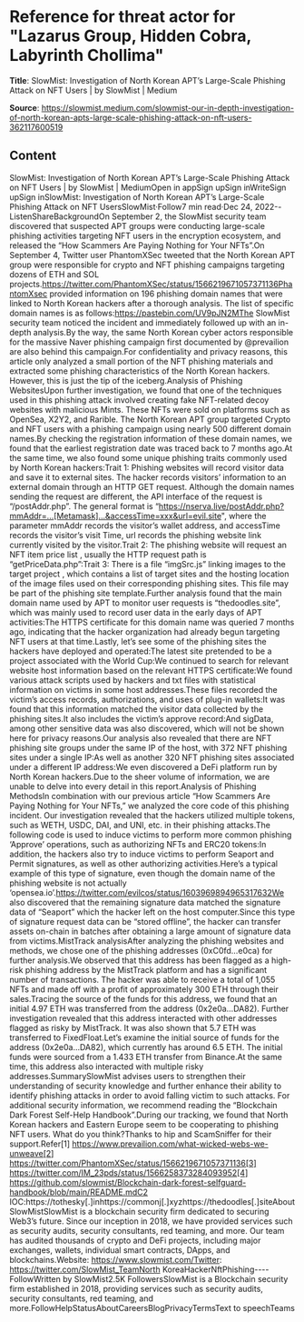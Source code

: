 # Reference for threat actor for "Lazarus Group, Hidden Cobra, Labyrinth Chollima"

**Title**: SlowMist: Investigation of North Korean APT’s Large-Scale Phishing Attack on NFT Users | by SlowMist | Medium

**Source**: https://slowmist.medium.com/slowmist-our-in-depth-investigation-of-north-korean-apts-large-scale-phishing-attack-on-nft-users-362117600519

## Content
SlowMist: Investigation of North Korean APT’s Large-Scale Phishing Attack on NFT Users | by SlowMist | MediumOpen in appSign upSign inWriteSign upSign inSlowMist: Investigation of North Korean APT’s Large-Scale Phishing Attack on NFT UsersSlowMist·Follow7 min read·Dec 24, 2022--ListenShareBackgroundOn September 2, the SlowMist security team discovered that suspected APT groups were conducting large-scale phishing activities targeting NFT users in the encryption ecosystem, and released the “How Scammers Are Paying Nothing for Your NFTs”.On September 4, Twitter user PhantomXSec tweeted that the North Korean APT group were responsible for crypto and NFT phishing campaigns targeting dozens of ETH and SOL projects.https://twitter.com/PhantomXSec/status/1566219671057371136PhantomXsec provided information on 196 phishing domain names that were linked to North Korean hackers after a thorough analysis. The list of specific domain names is as follows:https://pastebin.com/UV9pJN2MThe SlowMist security team noticed the incident and immediately followed up with an in-depth analysis.By the way, the same North Korean cyber actors responsible for the massive Naver phishing campaign first documented by @prevailion are also behind this campaign.For confidentiality and privacy reasons, this article only analyzed a small portion of the NFT phishing materials and extracted some phishing characteristics of the North Korean hackers. However, this is just the tip of the iceberg.Analysis of Phishing WebsitesUpon further investigation, we found that one of the techniques used in this phishing attack involved creating fake NFT-related decoy websites with malicious Mints. These NFTs were sold on platforms such as OpenSea, X2Y2, and Rarible. The North Korean APT group targeted Crypto and NFT users with a phishing campaign using nearly 500 different domain names.By checking the registration information of these domain names, we found that the earliest registration date was traced back to 7 months ago.At the same time, we also found some unique phishing traits commonly used by North Korean hackers:Trait 1: Phishing websites will record visitor data and save it to external sites. The hacker records visitors’ information to an external domain through an HTTP GET request. Although the domain names sending the request are different, the API interface of the request is “/postAddr.php”. The general format is “https://nserva.live/postAddr.php?mmAddr=...[Metamask]...&accessTime=xxx&url=evil.site", where the parameter mmAddr records the visitor’s wallet address, and accessTime records the visitor’s visit Time, url records the phishing website link currently visited by the visitor.Trait 2: The phishing website will request an NFT item price list , usually the HTTP request path is “getPriceData.php”:Trait 3: There is a file “imgSrc.js” linking images to the target project , which contains a list of target sites and the hosting location of the image files used on their corresponding phishing sites. This file may be part of the phishing site template.Further analysis found that the main domain name used by APT to monitor user requests is “thedoodles.site”, which was mainly used to record user data in the early days of APT activities:The HTTPS certificate for this domain name was queried 7 months ago, indicating that the hacker organization had already begun targeting NFT users at that time.Lastly, let’s see some of the phishing sites the hackers have deployed and operated:The latest site pretended to be a project associated with the World Cup:We continued to search for relevant website host information based on the relevant HTTPS certificate:We found various attack scripts used by hackers and txt files with statistical information on victims in some host addresses.These files recorded the victim’s access records, authorizations, and uses of plug-in wallets:It was found that this information matched the visitor data collected by the phishing sites.It also includes the victim’s approve record:And sigData, among other sensitive data was also discovered, which will not be shown here for privacy reasons.Our analysis also revealed that there are NFT phishing site groups under the same IP of the host, with 372 NFT phishing sites under a single IP:As well as another 320 NFT phishing sites associated under a different IP address:We even discovered a DeFi platform run by North Korean hackers.Due to the sheer volume of information, we are unable to delve into every detail in this report.Analysis of Phishing MethodsIn combination with our previous article “How Scammers Are Paying Nothing for Your NFTs,” we analyzed the core code of this phishing incident. Our investigation revealed that the hackers utilized multiple tokens, such as WETH, USDC, DAI, and UNI, etc. in their phishing attacks.The following code is used to induce victims to perform more common phishing ‘Approve’ operations, such as authorizing NFTs and ERC20 tokens:In addition, the hackers also try to induce victims to perform Seaport and Permit signatures, as well as other authorizing activities.Here’s a typical example of this type of signature, even though the domain name of the phishing website is not actually ‘opensea.io’.https://twitter.com/evilcos/status/1603969894965317632We also discovered that the remaining signature data matched the signature data of “Seaport” which the hacker left on the host computer.Since this type of signature request data can be “stored offline”, the hacker can transfer assets on-chain in batches after obtaining a large amount of signature data from victims.MistTrack analysisAfter analyzing the phishing websites and methods, we chose one of the phishing addresses (0xC0fd…e0ca) for further analysis.We observed that this address has been flagged as a high-risk phishing address by the MistTrack platform and has a significant number of transactions. The hacker was able to receive a total of 1,055 NFTs and made off with a profit of approximately 300 ETH through their sales.Tracing the source of the funds for this address, we found that an initial 4.97 ETH was transferred from the address (0x2e0a…DA82). Further investigation revealed that this address interacted with other addresses flagged as risky by MistTrack. It was also shown that 5.7 ETH was transferred to FixedFloat.Let’s examine the initial source of funds for the address (0x2e0a…DA82), which currently has around 6.5 ETH. The initial funds were sourced from a 1.433 ETH transfer from Binance.At the same time, this address also interacted with multiple risky addresses.SummarySlowMist advises users to strengthen their understanding of security knowledge and further enhance their ability to identify phishing attacks in order to avoid falling victim to such attacks. For additional security information, we recommend reading the “Blockchain Dark Forest Self-Help Handbook”.During our tracking, we found that North Korean hackers and Eastern Europe seem to be cooperating to phishing NFT users. What do you think?Thanks to hip and ScamSniffer for their support.Refer[1] https://www.prevailion.com/what-wicked-webs-we-unweave[2] https://twitter.com/PhantomXSec/status/1566219671057371136[3] https://twitter.com/IM_23pds/status/1566258373284093952[4] https://github.com/slowmist/Blockchain-dark-forest-selfguard-handbook/blob/main/README.mdC2 IOC:https://tothesky[.]inhttps://commonj[.]xyzhttps://thedoodles[.]siteAbout SlowMistSlowMist is a blockchain security firm dedicated to securing Web3’s future. Since our inception in 2018, we have provided services such as security audits, security consultants, red teaming, and more. Our team has audited thousands of crypto and DeFi projects, including major exchanges, wallets, individual smart contracts, DApps, and blockchains.Website: https://www.slowmist.com/Twitter: https://twitter.com/SlowMist_TeamNorth KoreaHackerNftPhishing----FollowWritten by SlowMist2.5K FollowersSlowMist is a Blockchain security firm established in 2018, providing services such as security audits, security consultants, red teaming, and more.FollowHelpStatusAboutCareersBlogPrivacyTermsText to speechTeams































